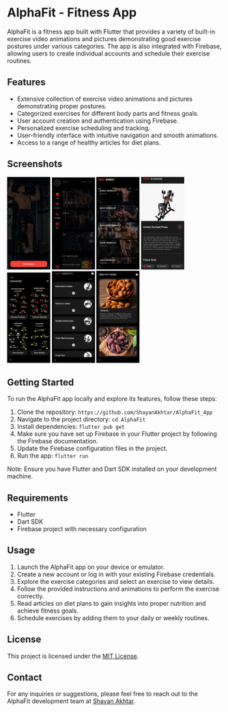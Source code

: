 # AlphaFit - Fitness App

AlphaFit is a fitness app built with Flutter that provides a variety of built-in exercise video animations and pictures demonstrating good exercise postures under various categories. The app is also integrated with Firebase, allowing users to create individual accounts and schedule their exercise routines.

## Features

- Extensive collection of exercise video animations and pictures demonstrating proper postures.
- Categorized exercises for different body parts and fitness goals.
- User account creation and authentication using Firebase.
- Personalized exercise scheduling and tracking.
- User-friendly interface with intuitive navigation and smooth animations.
- Access to a range of healthy articles for diet plans.

## Screenshots

<img src="https://github.com/ShayanAkhtar/AlphaFit_App/blob/main/ScreenShots/homepage.jpg" width=20% height=30%>  <img src="https://github.com/ShayanAkhtar/AlphaFit_App/blob/main/ScreenShots/Drawer.jpg" width=20% height=30%>
 <img src="https://github.com/ShayanAkhtar/AlphaFit_App/blob/main/ScreenShots/Workout%20Selection.jpg" width=20% height=30%>
 <img src="https://github.com/ShayanAkhtar/AlphaFit_App/blob/main/ScreenShots/Video_Animation.jpg" width=20% height=30%>
<img src="https://github.com/ShayanAkhtar/AlphaFit_App/blob/main/ScreenShots/Routines.jpg" width=20% height=30%>  <img src="https://github.com/ShayanAkhtar/AlphaFit_App/blob/main/ScreenShots/Schedule.jpg" width=20% height=30%>  <img src="https://github.com/ShayanAkhtar/AlphaFit_App/blob/main/ScreenShots/Articles.jpg" width=20% height=30%>

## Getting Started

To run the AlphaFit app locally and explore its features, follow these steps:

1. Clone the repository: `https://github.com/ShayanAkhtar/AlphaFit_App`
2. Navigate to the project directory: `cd AlphaFit`
3. Install dependencies: `flutter pub get`
4. Make sure you have set up Firebase in your Flutter project by following the Firebase documentation.
5. Update the Firebase configuration files in the project.
6. Run the app: `flutter run`

Note: Ensure you have Flutter and Dart SDK installed on your development machine.

## Requirements

- Flutter
- Dart SDK
- Firebase project with necessary configuration

## Usage

1. Launch the AlphaFit app on your device or emulator.
2. Create a new account or log in with your existing Firebase credentials.
3. Explore the exercise categories and select an exercise to view details.
4. Follow the provided instructions and animations to perform the exercise correctly.
5. Read articles on diet plans to gain insights into proper nutrition and achieve fitness goals.
6. Schedule exercises by adding them to your daily or weekly routines.


## License

This project is licensed under the [MIT License](LICENSE).

## Contact

For any inquiries or suggestions, please feel free to reach out to the AlphaFit development team at [Shayan Akhtar](mailto:shayantanoli38@gmail.com).
